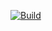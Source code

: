 [![Build](https://github.com/Refareign/TestApp/actions/workflows/build.yml/badge.svg)](https://github.com/Refareign/TestApp/actions/workflows/build.yml)
